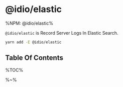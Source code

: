 # @idio/elastic

%NPM: @idio/elastic%

`@idio/elastic` is Record Server Logs In Elastic Search.

```sh
yarn add -E @idio/elastic
```

## Table Of Contents

%TOC%

%~%